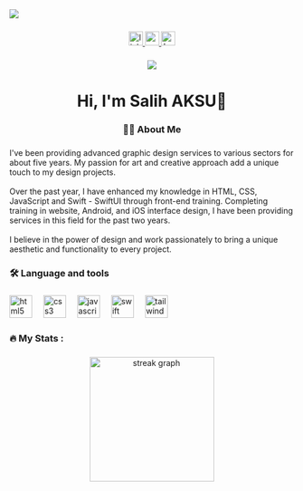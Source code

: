 <img align="center" src="![pp](https://github.com/saliihaksu/saliihaksu/assets/155645079/8edb3eea-ac46-4a76-b14c-b777c74a06ac)"  />

###

<div align="center">
  <a href="https://linkedin.com/in/saliihaksu" target="_blank">
    <img src="https://img.shields.io/static/v1?message=LinkedIn&logo=linkedin&label=&color=0077B5&logoColor=white&labelColor=&style=for-the-badge" height="25" alt="linkedin logo"  />
  </a>
  <a href="https://medium.com/@saliihaksu" target="_blank">
    <img src="https://img.shields.io/static/v1?message=Medium&logo=medium&label=&color=12100E&logoColor=white&labelColor=&style=for-the-badge" height="25" alt="medium logo"  />
  </a>
  <a href="https://www.behance.net/salihaksu3" target="_blank">
    <img src="https://img.shields.io/static/v1?message=Behance&logo=behance&label=&color=1769ff&logoColor=white&labelColor=&style=for-the-badge" height="25" alt="behance logo"  />
  </a>
</div>

###

<div align="center">
  <img src="https://visitor-badge.laobi.icu/badge?page_id=saliihaksu.saliihaksu&"  />
</div>

###

<h1 align="center">Hi, I'm Salih AKSU👋</h1>

###

<h3 align="center">👩‍💻  About Me</h3>

###

<p align="left">I've been providing advanced graphic design services to various sectors for about five years. My passion for art and creative approach add a unique touch to my design projects. <br><br>Over the past year, I have enhanced my knowledge in HTML, CSS, JavaScript and Swift - SwiftUI through front-end training. Completing training in website, Android, and iOS interface design, I have been providing services in this field for the past two years.<br><br>I believe in the power of design and work passionately to bring a unique aesthetic and functionality to every project.</p>

###

<h3 align="left">🛠 Language and tools</h3>

###

<div align="left">
  <img src="https://cdn.jsdelivr.net/gh/devicons/devicon/icons/html5/html5-original.svg" height="40" alt="html5 logo"  />
  <img width="12" />
  <img src="https://cdn.jsdelivr.net/gh/devicons/devicon/icons/css3/css3-original.svg" height="40" alt="css3 logo"  />
  <img width="12" />
  <img src="https://cdn.jsdelivr.net/gh/devicons/devicon/icons/javascript/javascript-original.svg" height="40" alt="javascript logo"  />
  <img width="12" />
  <img src="https://cdn.jsdelivr.net/gh/devicons/devicon/icons/swift/swift-original.svg" height="40" alt="swift logo"  />
  <img width="12" />
  <img src="https://cdn.jsdelivr.net/gh/devicons/devicon/icons/tailwindcss/tailwindcss-original-wordmark.svg" height="40" alt="tailwindcss logo"  />
</div>

###

<h3 align="left">🔥   My Stats :</h3>

###

<div align="center">
  <img src="https://streak-stats.demolab.com?user=saliihaksu&locale=en&mode=daily&theme=dark&hide_border=false&border_radius=5&order=3" height="220" alt="streak graph"  />
</div>

###
